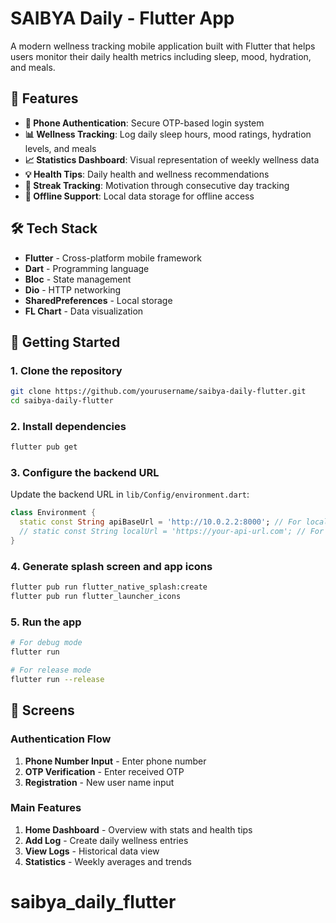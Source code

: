 # SAIBYA Daily - Flutter App

A modern wellness tracking mobile application built with Flutter that helps users monitor their daily health metrics including sleep, mood, hydration, and meals.

## 📱 Features

- **🔐 Phone Authentication**: Secure OTP-based login system
- **📊 Wellness Tracking**: Log daily sleep hours, mood ratings, hydration levels, and meals
- **📈 Statistics Dashboard**: Visual representation of weekly wellness data
- **💡 Health Tips**: Daily health and wellness recommendations
- **🎯 Streak Tracking**: Motivation through consecutive day tracking
- **📱 Offline Support**: Local data storage for offline access

## 🛠️ Tech Stack

- **Flutter** - Cross-platform mobile framework
- **Dart** - Programming language
- **Bloc** - State management
- **Dio** - HTTP networking
- **SharedPreferences** - Local storage
- **FL Chart** - Data visualization

## 🚀 Getting Started

### 1. Clone the repository
```bash
git clone https://github.com/yourusername/saibya-daily-flutter.git
cd saibya-daily-flutter
```

### 2. Install dependencies
```bash
flutter pub get
```

### 3. Configure the backend URL
Update the backend URL in `lib/Config/environment.dart`:
```dart
class Environment {
  static const String apiBaseUrl = 'http://10.0.2.2:8000'; // For local development
  // static const String localUrl = 'https://your-api-url.com'; // For production
}
```

### 4. Generate splash screen and app icons
```bash
flutter pub run flutter_native_splash:create
flutter pub run flutter_launcher_icons
```

### 5. Run the app
```bash
# For debug mode
flutter run

# For release mode
flutter run --release
```



## 📱 Screens

### Authentication Flow
1. **Phone Number Input** - Enter phone number
2. **OTP Verification** - Enter received OTP
3. **Registration** - New user name input

### Main Features
1. **Home Dashboard** - Overview with stats and health tips
2. **Add Log** - Create daily wellness entries
3. **View Logs** - Historical data view
4. **Statistics** - Weekly averages and trends

# saibya_daily_flutter
